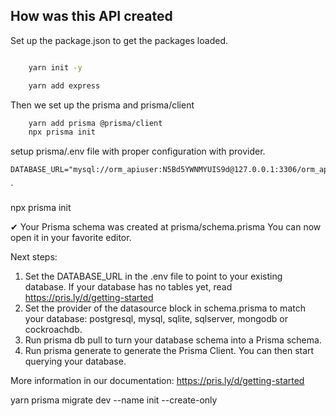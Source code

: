 ## How was this API created

Set up the package.json to get the packages loaded.

```sh

    yarn init -y

    yarn add express
```

Then we set up the prisma and prisma/client

```sh
    yarn add prisma @prisma/client
    npx prisma init
```

setup prisma/.env file with proper  configuration with provider.

    DATABASE_URL="mysql://orm_apiuser:N5Bd5YWNMYUIS9d@127.0.0.1:3306/orm_apiexpress"
`

npx prisma init

✔ Your Prisma schema was created at prisma/schema.prisma
  You can now open it in your favorite editor.

Next steps:
1. Set the DATABASE_URL in the .env file to point to your existing database. If your database has no tables yet, read https://pris.ly/d/getting-started
2. Set the provider of the datasource block in schema.prisma to match your database: postgresql, mysql, sqlite, sqlserver, mongodb or cockroachdb.
3. Run prisma db pull to turn your database schema into a Prisma schema.
4. Run prisma generate to generate the Prisma Client. You can then start querying your database.

More information in our documentation:
https://pris.ly/d/getting-started


yarn prisma migrate dev --name init --create-only


